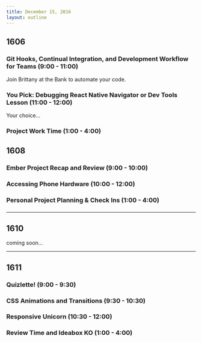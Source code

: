 ```yaml
---
title: December 15, 2016
layout: outline
---
```


## 1606

### Git Hooks, Continual Integration, and Development Workflow for Teams (9:00 - 11:00)
Join Brittany at the Bank to automate your code.

### You Pick: Debugging React Native Navigator or Dev Tools Lesson (11:00 - 12:00)
Your choice...

### Project Work Time (1:00 - 4:00)

## 1608

### Ember Project Recap and Review (9:00 - 10:00)

### Accessing Phone Hardware (10:00 - 12:00)

### Personal Project Planning & Check Ins (1:00 - 4:00)

###
***

## 1610
coming soon...

***

## 1611

### Quizlette! (9:00 - 9:30)

### CSS Animations and Transitions (9:30 - 10:30)

### Responsive Unicorn (10:30 - 12:00)

### Review Time and Ideabox KO (1:00 - 4:00)
